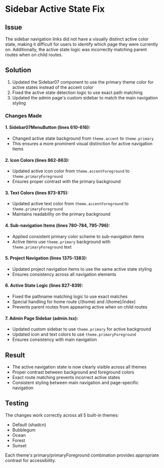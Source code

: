 # Sidebar Active State Fix

## Issue
The sidebar navigation links did not have a visually distinct active color state, making it difficult for users to identify which page they were currently on. Additionally, the active state logic was incorrectly matching parent routes when on child routes.

## Solution
1. Updated the Sidebar07 component to use the primary theme color for active states instead of the accent color
2. Fixed the active state detection logic to use exact path matching
3. Updated the admin page's custom sidebar to match the main navigation styling

### Changes Made

#### 1. **Sidebar07MenuButton** (lines 610-616):
   - Changed active state background from `theme.accent` to `theme.primary`
   - This ensures a more prominent visual distinction for active navigation items

#### 2. **Icon Colors** (lines 862-863):
   - Updated active icon color from `theme.accentForeground` to `theme.primaryForeground`
   - Ensures proper contrast with the primary background

#### 3. **Text Colors** (lines 873-875):
   - Updated active text color from `theme.accentForeground` to `theme.primaryForeground`
   - Maintains readability on the primary background

#### 4. **Sub-navigation Items** (lines 780-784, 795-796):
   - Applied consistent primary color scheme to sub-navigation items
   - Active items use `theme.primary` background with `theme.primaryForeground` text

#### 5. **Project Navigation** (lines 1375-1383):
   - Updated project navigation items to use the same active state styling
   - Ensures consistency across all navigation elements

#### 6. **Active State Logic** (lines 827-839):
   - Fixed the pathname matching logic to use exact matches
   - Special handling for home route (/(home) and /(home)/index)
   - Prevents parent routes from appearing active when on child routes

#### 7. **Admin Page Sidebar** (admin.tsx):
   - Updated custom sidebar to use `theme.primary` for active background
   - Updated icon and text colors to use `theme.primaryForeground`
   - Ensures consistency with main navigation

## Result
- The active navigation state is now clearly visible across all themes
- Proper contrast between background and foreground colors
- Exact route matching prevents incorrect active states
- Consistent styling between main navigation and page-specific navigation

## Testing
The changes work correctly across all 5 built-in themes:
- Default (shadcn)
- Bubblegum
- Ocean
- Forest
- Sunset

Each theme's primary/primaryForeground combination provides appropriate contrast for accessibility.